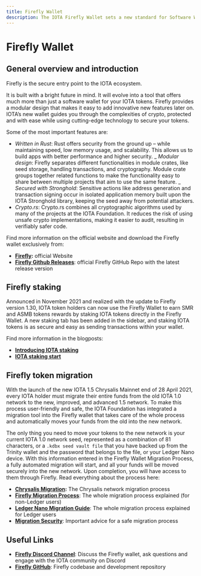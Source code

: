 ```yaml
---
title: Firefly Wallet
description: The IOTA Firefly Wallet sets a new standard for Software Wallets in DLT. Learn everything here.
---
```


# Firefly Wallet

## General overview and introduction

Firefly is the secure entry point to the IOTA ecosystem.

It is built with a bright future in mind. It will evolve into a tool that offers much more than just a software wallet for your IOTA tokens. Firefly provides a modular design that makes it easy to add innovative new features later on. IOTA’s new wallet guides you through the complexities of crypto, protected and with ease while using cutting-edge technology to secure your tokens.

Some of the most important features are:

- _Written in Rust_: Rust offers security from the ground up – while maintaining speed, low memory usage, and scalability. This allows us to build apps with better performance and higher security.
  \_ _Modular design_: Firefly separates different functionalities in module crates, like seed storage, handling transactions, and cryptography. Module crate groups together related functions to make the functionality easy to share between multiple projects that aim to use the same feature.
  \_ _Secured with Stronghold_: Sensitive actions like address generation and transaction signing occur in isolated application memory built upon the IOTA Stronghold library, keeping the seed away from potential attackers.
- _Crypto.rs_: Crypto.rs combines all cryptographic algorithms used by many of the projects at the IOTA Foundation. It reduces the risk of using unsafe crypto implementations, making it easier to audit, resulting in verifiably safer code.

Find more information on the official website and download the Firefly wallet exclusively from:

- [**Firefly**](https://firefly.iota.org/)**:** official Website
- [**Firefly Github Releases**](https://github.com/iotaledger/firefly/releases): official Firefly GitHub Repo with the latest release version

## Firefly staking

Announced in November 2021 and realized with the update to Firefly version 1.30, IOTA token holders can now use the Firefly Wallet to earn SMR and ASMB tokens rewards by staking IOTA tokens directly in the Firefly Wallet.
A new staking tab has been added in the sidebar, and staking IOTA tokens is as secure and easy as sending transactions within your wallet.

Find more information in the blogposts:

- [**Introducing IOTA staking**](https://blog.iota.org/introducing-iota-staking/)
- [**IOTA staking start**](https://blog.iota.org/iota-staking-start/)

## Firefly token migration

With the launch of the new IOTA 1.5 Chrysalis Mainnet end of 28 April 2021, every IOTA holder must migrate their entire funds from the old IOTA 1.0 network to the new, improved, and advanced 1.5 network. To make this process user-friendly and safe, the IOTA Foundation has integrated a migration tool into the Firefly wallet that takes care of the whole process and automatically moves your funds from the old into the new network.

The only thing you need to move your tokens to the new network is your current IOTA 1.0 network seed, represented as a combination of 81 characters, or a `.kdbx seed vault file` that you have backed up from the Trinity wallet and the password that belongs to the file, or your Ledger Nano device. With this information entered in the Firefly Wallet Migration Process, a fully automated migration will start, and all your funds will be moved securely into the new network. Upon completion, you will have access to them through Firefly. Read everything about the process here:

- [**Chrysalis Migration**](https://blog.iota.org/the-chrysalis-token-migration-starts-now/)**:** The Chrysalis network migration process
- [**Firefly Migration Process**](https://blog.iota.org/firefly-token-migration/): The whole migration process explained (for non-Ledger users)
- [**Ledger Nano Migration Guide**](https://blog.iota.org/firefly-token-migration-guide-for-ledger-users/): The whole migration process explained for Ledger users
- [**Migration Security**](https://blog.iota.org/security-during-token-migration/): Important advice for a safe migration process

## Useful Links

- [**Firefly Discord Channel**](https://discord.com/channels/397872799483428865/748265907351978115): Discuss the Firefly wallet, ask questions and engage with the IOTA community on Discord
- [**Firefly GitHub**](https://github.com/iotaledger/firefly): Firefly codebase and development repository
